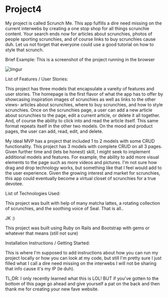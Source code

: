 # Project4

My project is called Scrunch Me. This app fulfills a dire need missing on the current interwebs by creating a one stop shop for all things scrunchie content. Your search ends now for articles about scrunchies, photos of people sporting scrunchies, and of course links to buy scrunchies cause duh. Let us not forget that everyone could use a good tutorial on how to style that scrunch.

Brief Example:
This is a screenshot of the project running in the browser

![Imgur](https://i.imgur.com/OKayRmv.png)

List of Features / User Stories:

This project has three models that encapsulate a vareity of features and user stories. The homepage is the first flavor of what the app has to offer by showcasing inspiration images of scrunchies as well as links to the other views- articles about scrunchies, where to buy scrunchies, and how to style scrunchies. Once on the scrunchies page, a user can add a new article about scrunchies to the page, edit a current article, or delete it all together. And, of course the ability to click into and read the article itself. This same format repeats itself in the other two models. On the mood and product pages, the user can add, read, edit, and delete.

My ideal MVP has a project that included 1 to 2 models with some CRUD functionality. This project has 3 models with complete CRUD on all 3 pages. Given further time and (lets be honest) skill, I might seek to implement additional models and features. For example, the ability to add more visual elements to the page such as more videos and pictures. I'm not sure how drag and drop technology works, but something like that I feel would add to the user experience. Given the growing interest and market for scrunchies, this app could eventually become a virtual closet of scrunchies for a true devotee.

List of Technologies Used:

This project was built with help of many matcha lattes, a rotating collection of scrunchies, and the soothing voice of Seal. That is all..

JK :)

This project was built using Ruby on Rails and Bootstrap with gems or whatever that means (still not sure)

Installation Instructions / Getting Started:

This is where I'm supposed to add instructions about how you can run my project locally or how you can look at my code, but still I'm pretty sure I just filled what I call a dire need missing on the interwebs I will not be sharing that info cause it's my IP (le duh).

TL;DR:
I only recently learned what this is LOL! BUT if you've gotten to the bottom of this page go ahead and give yourself a pat on the back and then thank me for creating your new fave website.
